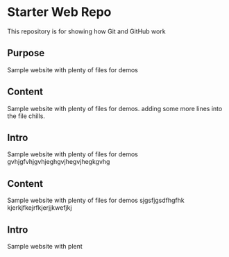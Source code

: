 # Starter Web Repo

This repository is for showing how Git and GitHub work

## Purpose

Sample website with plenty of files for demos

## Content

Sample website with plenty of files for demos. adding some more lines into the file chills.

## Intro

Sample website with plenty of files for demos
gvhjgfvhjgvhjeghgvjhegvjhegkgvhg
## Content

Sample website with plenty of files for demos
sjgsfjgsdfhgfhk
kjerkjfkejrfkjerjjkwefjkj


## Intro

Sample website with plent